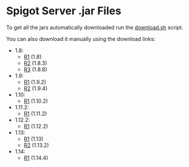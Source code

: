 # Spigot Server .jar Files

To get all the jars automatically downloaded run the [download.sh](../bash/download.sh) script.

You can also download it manually using the download links:
* 1.8:
  * [R1](https://cdn.getbukkit.org/spigot/spigot-1.8-R0.1-SNAPSHOT-latest.jar) (1.8)
  * [R2](https://cdn.getbukkit.org/spigot/spigot-1.8.3-R0.1-SNAPSHOT-latest.jar) (1.8.3)
  * [R3](https://cdn.getbukkit.org/spigot/spigot-1.8.8-R0.1-SNAPSHOT-latest.jar) (1.8.8)
* 1.9:
  * [R1](https://cdn.getbukkit.org/spigot/spigot-1.9.2-R0.1-SNAPSHOT-latest.jar) (1.9.2)
  * [R2](https://cdn.getbukkit.org/spigot/spigot-1.9.4-R0.1-SNAPSHOT-latest.jar) (1.9.4)
* 1.10:
  * [R1](https://cdn.getbukkit.org/spigot/spigot-1.10.2-R0.1-SNAPSHOT-latest.jar) (1.10.2)
* 1.11.2:
  * [R1](https://cdn.getbukkit.org/spigot/spigot-1.11.2.jar) (1.11.2)
* 1.12.2:
  * [R1](https://cdn.getbukkit.org/spigot/spigot-1.12.2.jar) (1.12.2)
* 1.13:
  * [R1](https://cdn.getbukkit.org/spigot/spigot-1.13.jar) (1.13)
  * [R2](https://cdn.getbukkit.org/spigot/spigot-1.13.2.jar) (1.13.2)
* 1.14:
  * [R1](https://cdn.getbukkit.org/spigot/spigot-1.14.4.jar) (1.14.4)
